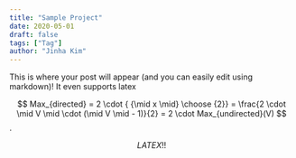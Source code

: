 ```yaml
---
title: "Sample Project"
date: 2020-05-01
draft: false
tags: ["Tag"]
author: "Jinha Kim"
---
```

This is where your post will appear (and you can easily edit using markdown)! It even supports latex

$$ Max_{directed} = 2 \cdot { {\mid x \mid} \choose {2}} = \frac{2 \cdot \mid V \mid \cdot (\mid V \mid - 1)}{2} = 2 \cdot Max_{undirected}(V) $$. 

$$LATEX!!$$